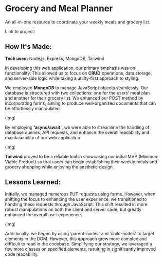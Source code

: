 # Grocery and Meal Planner
An all-in-one resource to coordinate your weekly meals and grocery list. 

Link to project: 

## How It's Made:

**Tech used:** Node.js, Express, MongoDB, Tailwind

In developing this web application, our primary emphasis was on functionality. This allowed us to focus on **CRUD** operations, data storage, and server-side logic while taking a utility-first approach to styling. 

We employed **MongoDB** to manage JavaScript objects seamlessly. Our database is structured with two collections: one for the users' meal plan and another for their grocery list. We enhanced our POST method by incorporating forms, aiming to produce well-organized documents that can be effortlessly manipulated.

(img)

By employing **‘async/await’**, we were able to streamline the handling of database queries, API requests, and enhance the overall readability and maintainability of our web application. 

(img)

**Tailwind** proved to be a reliable tool in showcasing our initial MVP (Minimum Viable Product) so that users can begin establishing their weekly meals and grocery shopping while enjoying the aesthetic design.

## Lessons Learned:

Initially, we managed numerous PUT requests using forms. However, when shifting the focus to enhancing the user experience, we transitioned to handling these requests through JavaScript. This shift resulted in more robust manipulations on both the client and server code, but greatly enhanced the overall user experience. 

(img)

Additionally, we began by using 'parent-nodes' and 'child-nodes' to target elements in the DOM. However, this approach grew more complex and difficult to read in the codebase. Simplifying our strategy, we leveraged a few more classes on specified elements, resulting in significantly improved code readability.


